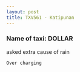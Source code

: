 ```yaml
---
layout: post
title: TXV561 - Katipunan 
---
```


### Name of taxi: DOLLAR 

asked extra cause of rain 

```Over charging```
